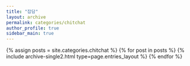 ```yaml
---
title: "잡담"
layout: archive
permalink: categories/chitchat
author_profile: true
sidebar_main: true
---
```



{% assign posts = site.categories.chitchat %}
{% for post in posts %} {% include archive-single2.html type=page.entries_layout %} {% endfor %}
